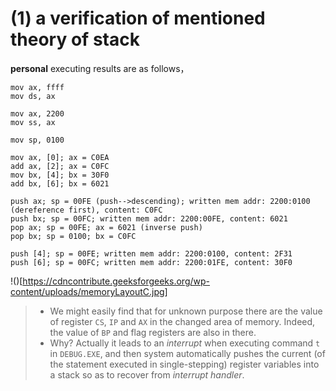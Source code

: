 # (1) a verification of mentioned theory of stack
**personal** executing results are as follows，
```assembly
mov ax, ffff
mov ds, ax

mov ax, 2200
mov ss, ax

mov sp, 0100

mov ax, [0]; ax = C0EA
add ax, [2]; ax = C0FC
mov bx, [4]; bx = 30F0
add bx, [6]; bx = 6021

push ax; sp = 00FE (push-->descending); written mem addr: 2200:0100 (dereference first), content: C0FC
push bx; sp = 00FC; written mem addr: 2200:00FE, content: 6021
pop ax; sp = 00FE; ax = 6021 (inverse push) 
pop bx; sp = 0100; bx = C0FC

push [4]; sp = 00FE; written mem addr: 2200:0100, content: 2F31
push [6]; sp = 00FC; written mem addr: 2200:01FE, content: 30F0
```
!()[https://cdncontribute.geeksforgeeks.org/wp-content/uploads/memoryLayoutC.jpg]
> - We might easily find that for unknown purpose there are the value of register `CS`, `IP` and `AX` in the changed area of memory. Indeed, the value of `BP` and flag registers are also in there.
> - Why? Actually it leads to an *interrupt* when executing command `t` in `DEBUG.EXE`, and then system automatically pushes the current (of the statement executed in single-stepping) register variables into a stack so as to recover from *interrupt handler*.
